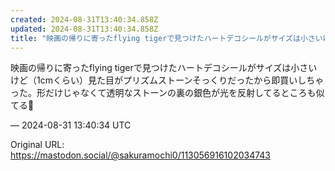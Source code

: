 ```yaml
---
created: 2024-08-31T13:40:34.858Z
updated: 2024-08-31T13:40:34.858Z
title: "映画の帰りに寄ったflying tigerで見つけたハートデコシールがサイズは小さいけど（1cmくらい）見た目がプリズムストーンそっくりだったから即買いしちゃっ[...]"
---
```


<p>映画の帰りに寄ったflying tigerで見つけたハートデコシールがサイズは小さいけど（1cmくらい）見た目がプリズムストーンそっくりだったから即買いしちゃった。形だけじゃなくて透明なストーンの裏の銀色が光を反射してるところも似てる💎</p>

&mdash; 2024-08-31 13:40:34 UTC

Original URL: https://mastodon.social/@sakuramochi0/113056916102034743
